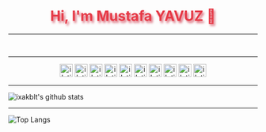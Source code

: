 
<h1 align="center" style="color:#e63946;text-shadow: 3px 4px 4px rgba(205, 50, 70, 0.7);">Hi, I'm Mustafa YAVUZ 👋</h1>

---

<div align="center">

<br />
</div>

---

<div align="center">
  
  <a target="_blank" href="https://twitter.com/ixHayabusa"><img alt="iletisim | Twitter" width="26px" src="https://cdn.jsdelivr.net/npm/simple-icons@v3/icons/twitter.svg" ></a>
  <a target="_blank" href="https://www.facebook.com/ixakblt"><img alt="iletisim | Facebook" width="26px" src="https://cdn.jsdelivr.net/npm/simple-icons@v3/icons/facebook.svg"></a>
  <a target="_blank" href="https://instagram.com/ixakblt"><img alt="iletisim | Instagram" width="26px" src="https://www.flaticon.com/svg/static/icons/svg/1384/1384015.svg"></a>
  <a target="_blank" href="https://discord.com/widget?id=699824201497968800&theme=dark"><img alt="iletisim | Discord Server | ixakblt#5362" width="26px" src="https://cdn.jsdelivr.net/npm/simple-icons@v3/icons/discord.svg"></a>
  <a target="_blank" href="https://www.t.me/ixHayabusa"><img  alt="iletisim | Telegram" width="26px" src="https://www.flaticon.com/svg/static/icons/svg/2111/2111708.svg"></a>
  <a target="_blank" href="https://www.t.me/ixakblt"><img  alt="iletisim | Telegram" width="26px" src="https://www.flaticon.com/svg/static/icons/svg/2111/2111708.svg"></a>
  <a target="_blank" href=" https://ixakblt.site"><img alt="iletisim | Sites" width="26px" src="https://www.flaticon.com/svg/static/icons/svg/1231/1231223.svg"></a>
  <a target="_blank" href="https://Youtube.com/ixakblt"><img  alt="iletisim | YouTube" width="26px" src="https://www.flaticon.com/svg/static/icons/svg/1384/1384012.svg"></a>
  <a target="_blank" href="https://Twitch.com/ixakblt"><img alt="iletisim | Twitch" width="26px" src="https://www.flaticon.com/svg/static/icons/svg/2111/2111727.svg"></a>
  <a href="https://tr.linkedin.com/in/ixakblt"  target="_blank"><img alt="iletisim | Linkedin" width="26px" src="https://www.flaticon.com/svg/static/icons/svg/1384/1384014.svg"></a>
</div>

---

![ixakblt's github stats](https://github-readme-stats.vercel.app/api?username=mstkyvz&show_icons=true)

---

![Top Langs](https://github-readme-stats.vercel.app/api/top-langs/?username=mstkyvz&langs_count=10&hide=vim%20script)


